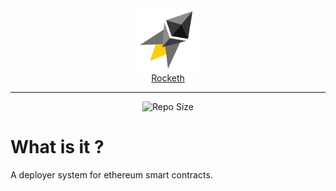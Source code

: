 


<div align="center">
<img alt="Rocketh Logo" src="./public/logo.svg" width="100"><br/>
  <a href="https://rocketh.dev">Rocketh</a>
<hr/>

<img src="https://img.shields.io/github/repo-size/wighawag/rocketh" alt="Repo Size">

</div>

<h1>What is it ?</h1>

A deployer system for ethereum smart contracts.
